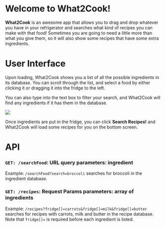 # Welcome to What2Cook!

**What2Cook** is an awesome app that allows you to drag and drop whatever you have in your refrigerator and searches what kind of recipes you can make with that food! Sometimes you are going to need a little more than what you give them, so it will also show some recipes that have some extra ingredients.


# User Interface
Upon loading, What2Cook shows you a list of all the possible ingredients in its database. You can scroll through the list, and select a food by either clicking it or dragging it into the fridge to the left. 

You can also type into the text box to filter your search, and What2Cook will find any ingredients if it has them in the database.

![](https://media.giphy.com/media/jpywDouD5T79gFi42w/giphy.gif)

Once ingredients are put in the fridge, you can click **Search Recipes!** and What2Cook will load some recipes for you on the bottom screen.

# API
### `GET: /searchFood`: URL query parameters: ingredient
 Example: `/searchFood?search=broccoli` searches for broccoli in the ingredient database.

### `GET: /recipes`: Request Params parameters:  array of ingredients
 Example: `/recipes?fridge[]=carrots&fridge[]=milk&fridge[]=butter` searches for recipes with carrots, milk and butter in the recipe database. Note that `fridge[]=` is required before each ingredient is listed.